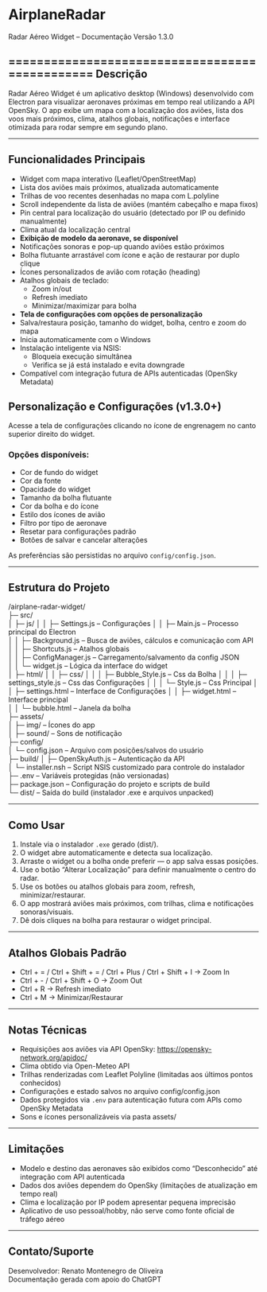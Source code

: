 # AirplaneRadar  
Radar Aéreo Widget – Documentação Versão 1.3.0

===============================================
Descrição
-----------------------------------------------
Radar Aéreo Widget é um aplicativo desktop (Windows) desenvolvido com Electron para visualizar aeronaves próximas em tempo real utilizando a API OpenSky. O app exibe um mapa com a localização dos aviões, lista dos voos mais próximos, clima, atalhos globais, notificações e interface otimizada para rodar sempre em segundo plano.

-----------------------------------------------
Funcionalidades Principais
-----------------------------------------------
- Widget com mapa interativo (Leaflet/OpenStreetMap)  
- Lista dos aviões mais próximos, atualizada automaticamente  
- Trilhas de voo recentes desenhadas no mapa com L.polyline  
- Scroll independente da lista de aviões (mantém cabeçalho e mapa fixos)  
- Pin central para localização do usuário (detectado por IP ou definido manualmente)  
- Clima atual da localização central  
- **Exibição de modelo da aeronave, se disponível**  
- Notificações sonoras e pop-up quando aviões estão próximos  
- Bolha flutuante arrastável com ícone e ação de restaurar por duplo clique  
- Ícones personalizados de avião com rotação (heading)  
- Atalhos globais de teclado:
  - Zoom in/out
  - Refresh imediato
  - Minimizar/maximizar para bolha  
- **Tela de configurações com opções de personalização**  
- Salva/restaura posição, tamanho do widget, bolha, centro e zoom do mapa  
- Inicia automaticamente com o Windows  
- Instalação inteligente via NSIS:
  - Bloqueia execução simultânea
  - Verifica se já está instalado e evita downgrade  
- Compatível com integração futura de APIs autenticadas (OpenSky Metadata)

## Personalização e Configurações (v1.3.0+)
Acesse a tela de configurações clicando no ícone de engrenagem no canto superior direito do widget.

### Opções disponíveis:
- Cor de fundo do widget  
- Cor da fonte  
- Opacidade do widget  
- Tamanho da bolha flutuante  
- Cor da bolha e do ícone  
- Estilo dos ícones de avião  
- Filtro por tipo de aeronave  
- Resetar para configurações padrão  
- Botões de salvar e cancelar alterações

As preferências são persistidas no arquivo `config/config.json`.

-----------------------------------------------
Estrutura do Projeto
-----------------------------------------------
/airplane-radar-widget/  
├─ src/  
│  ├─ js/ 
│  │  ├─ Settings.js          – Configurações
│  │  ├─ Main.js              – Processo principal do Electron  
│  │  ├─ Background.js        – Busca de aviões, cálculos e comunicação com API  
│  │  ├─ Shortcuts.js         – Atalhos globais  
│  │  ├─ ConfigManager.js     – Carregamento/salvamento da config JSON  
│  │  └─ widget.js            – Lógica da interface do widget  
│  ├─ html/
│  │  ├─ css/
│  │  │  ├─ Bubble_Style.js   – Css da Bolha
│  │  │  ├─ settings_style.js – Css das Configurações
│  │  │  └─ Style.js          – Css Principal
│  │  ├─ settings.html        – Interface de Configurações 
│  │  ├─ widget.html          – Interface principal  
│  │  └─ bubble.html          – Janela da bolha  
├─ assets/  
│  ├─ img/                    – Ícones do app  
│  ├─ sound/                  – Sons de notificação   
├─ config/  
│  └─ config.json             – Arquivo com posições/salvos do usuário  
├─ build/
│  ├─ OpenSkyAuth.js          – Autenticação da API  
│  └─ installer.nsh           – Script NSIS customizado para controle do instalador  
├─ .env                       – Variáveis protegidas (não versionadas)  
├─ package.json               – Configuração do projeto e scripts de build  
└─ dist/                      – Saída do build (instalador .exe e arquivos unpacked)

-----------------------------------------------
Como Usar
-----------------------------------------------
1. Instale via o instalador `.exe` gerado (dist/).
2. O widget abre automaticamente e detecta sua localização.
3. Arraste o widget ou a bolha onde preferir — o app salva essas posições.
4. Use o botão “Alterar Localização” para definir manualmente o centro do radar.
5. Use os botões ou atalhos globais para zoom, refresh, minimizar/restaurar.
6. O app mostrará aviões mais próximos, com trilhas, clima e notificações sonoras/visuais.
7. Dê dois cliques na bolha para restaurar o widget principal.

-----------------------------------------------
Atalhos Globais Padrão
-----------------------------------------------
- Ctrl + =    / Ctrl + Shift + =  / Ctrl + Plus / Ctrl + Shift + I    → Zoom In  
- Ctrl + -    / Ctrl + Shift + O                                   → Zoom Out  
- Ctrl + R                                                  → Refresh imediato  
- Ctrl + M                                              → Minimizar/Restaurar  

-----------------------------------------------
Notas Técnicas
-----------------------------------------------
- Requisições aos aviões via API OpenSky: https://opensky-network.org/apidoc/
- Clima obtido via Open-Meteo API
- Trilhas renderizadas com Leaflet Polyline (limitadas aos últimos pontos conhecidos)
- Configurações e estado salvos no arquivo config/config.json
- Dados protegidos via `.env` para autenticação futura com APIs como OpenSky Metadata
- Sons e ícones personalizáveis via pasta assets/

-----------------------------------------------
Limitações
-----------------------------------------------
- Modelo e destino das aeronaves são exibidos como “Desconhecido” até integração com API autenticada
- Dados dos aviões dependem do OpenSky (limitações de atualização em tempo real)
- Clima e localização por IP podem apresentar pequena imprecisão
- Aplicativo de uso pessoal/hobby, não serve como fonte oficial de tráfego aéreo

-----------------------------------------------
Contato/Suporte
-----------------------------------------------
Desenvolvedor: Renato Montenegro de Oliveira  
Documentação gerada com apoio do ChatGPT  
